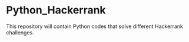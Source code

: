 # Python_Hackerrank
This repository will contain Python codes that solve different Hackerrank challenges.
